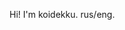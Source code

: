 Hi! I'm koidekku. rus/eng.
<!---
koidekku/koidekku is a ✨ special ✨ repository because its `README.md` (this file) appears on your GitHub profile.
You can click the Preview link to take a look at your changes.
--->

